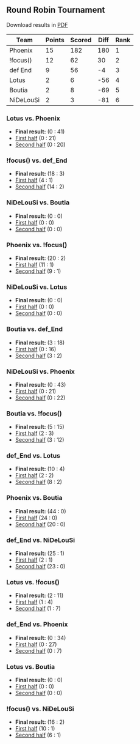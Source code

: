 ## Round Robin Tournament

Download results in [PDF](pdfs/soccersim_2023_standings.pdf)

| Team      | Points | Scored | Diff | Rank |
|-----------|--------|--------|------|------|
| Phoenix   | 15     | 182    | 180  | 1    |
| !focus()  | 12     | 62     | 30   | 2    |
| def End   | 9      | 56     | -4   | 3    |
| Lotus     | 2      | 6      | -56  | 4    |
| Boutia    | 2      | 8      | -69  | 5    |
| NiDeLouSi | 2      | 3      | -81  | 6    |

### Lotus vs. Phoenix
- **Final result:** (0 : 41)
- [First half](https://robocup-junior.github.io/rcj-2023-soccer-sim-outputs/sim23_1_g1_r1_1-1/sim23_1_g1_r1_1_-_1_-_Phoenix_vs_Lotus-20230727T204130-new.html) (0 : 21)
- [Second half](https://robocup-junior.github.io/rcj-2023-soccer-sim-outputs/sim23_1_g1_r1_1-2/sim23_1_g1_r1_1_-_2_-_Lotus_vs_Phoenix-20230727T214950-new.html) (0 : 20)


### !focus() vs. def_End
- **Final result:** (18 : 3)
- [First half](https://robocup-junior.github.io/rcj-2023-soccer-sim-outputs/sim23_1_g1_r1_2-1/sim23_1_g1_r1_2_-_1_-_def_End_vs_!focus()-20230727T225927-new.html) (4 : 1)
- [Second half](https://robocup-junior.github.io/rcj-2023-soccer-sim-outputs/sim23_1_g1_r1_2-2/sim23_1_g1_r1_2_-_2_-_!focus()_vs_def_End-20230728T000523-new.html) (14 : 2)


### NiDeLouSi vs. Boutia
- **Final result:** (0 : 0)
- [First half](https://robocup-junior.github.io/rcj-2023-soccer-sim-outputs/sim23_1_g1_r1_3-1/sim23_1_g1_r1_3_-_1_-_Boutia_vs_NiDeLouSi-20230728T005029-new.html) (0 : 0)
- [Second half](https://robocup-junior.github.io/rcj-2023-soccer-sim-outputs/sim23_1_g1_r1_3-2/sim23_1_g1_r1_3_-_2_-_NiDeLouSi_vs_Boutia-20230728T014851-new.html) (0 : 0)


### Phoenix vs. !focus()
- **Final result:** (20 : 2)
- [First half](https://robocup-junior.github.io/rcj-2023-soccer-sim-outputs/sim23_1_g1_r2_1-1/sim23_1_g1_r2_1_-_1_-_!focus()_vs_Phoenix-20230728T024552-new.html) (11 : 1)
- [Second half](https://robocup-junior.github.io/rcj-2023-soccer-sim-outputs/sim23_1_g1_r2_1-2/sim23_1_g1_r2_1_-_2_-_Phoenix_vs_!focus()-20230728T033138-new.html) (9 : 1)


### NiDeLouSi vs. Lotus
- **Final result:** (0 : 0)
- [First half](https://robocup-junior.github.io/rcj-2023-soccer-sim-outputs/sim23_1_g1_r2_2-1/sim23_1_g1_r2_2_-_1_-_Lotus_vs_NiDeLouSi-20230728T041348-new.html) (0 : 0)
- [Second half](https://robocup-junior.github.io/rcj-2023-soccer-sim-outputs/sim23_1_g1_r2_2-2/sim23_1_g1_r2_2_-_2_-_NiDeLouSi_vs_Lotus-20230728T050752-new.html) (0 : 0)


### Boutia vs. def_End
- **Final result:** (3 : 18)
- [First half](https://robocup-junior.github.io/rcj-2023-soccer-sim-outputs/sim23_1_g1_r2_3-1/sim23_1_g1_r2_3_-_1_-_def_End_vs_Boutia-20230728T060236-new.html) (0 : 16)
- [Second half](https://robocup-junior.github.io/rcj-2023-soccer-sim-outputs/sim23_1_g1_r2_3-2/sim23_1_g1_r2_3_-_2_-_Boutia_vs_def_End-20230728T070441-new.html) (3 : 2)


### NiDeLouSi vs. Phoenix
- **Final result:** (0 : 43)
- [First half](https://robocup-junior.github.io/rcj-2023-soccer-sim-outputs/sim23_1_g1_r3_1-1/sim23_1_g1_r3_1_-_1_-_Phoenix_vs_NiDeLouSi-20230728T080434-new.html) (0 : 21)
- [Second half](https://robocup-junior.github.io/rcj-2023-soccer-sim-outputs/sim23_1_g1_r3_1-2/sim23_1_g1_r3_1_-_2_-_NiDeLouSi_vs_Phoenix-20230728T084444-new.html) (0 : 22)


### Boutia vs. !focus()
- **Final result:** (5 : 15)
- [First half](https://robocup-junior.github.io/rcj-2023-soccer-sim-outputs/sim23_1_g1_r3_2-1/sim23_1_g1_r3_2_-_1_-_!focus()_vs_Boutia-20230728T092812-new.html) (2 : 3)
- [Second half](https://robocup-junior.github.io/rcj-2023-soccer-sim-outputs/sim23_1_g1_r3_2-2/sim23_1_g1_r3_2_-_2_-_Boutia_vs_!focus()-20230728T103015-new.html) (3 : 12)


### def_End vs. Lotus
- **Final result:** (10 : 4)
- [First half](https://robocup-junior.github.io/rcj-2023-soccer-sim-outputs/sim23_1_g1_r3_3-1/sim23_1_g1_r3_3_-_1_-_Lotus_vs_def_End-20230728T113228-new.html) (2 : 2)
- [Second half](https://robocup-junior.github.io/rcj-2023-soccer-sim-outputs/sim23_1_g1_r3_3-2/sim23_1_g1_r3_3_-_2_-_def_End_vs_Lotus-20230728T123841-new.html) (8 : 2)


### Phoenix vs. Boutia
- **Final result:** (44 : 0)
- [First half](https://robocup-junior.github.io/rcj-2023-soccer-sim-outputs/sim23_1_g1_r4_1-1/sim23_1_g1_r4_1_-_1_-_Boutia_vs_Phoenix-20230728T134644-new.html) (24 : 0)
- [Second half](https://robocup-junior.github.io/rcj-2023-soccer-sim-outputs/sim23_1_g1_r4_1-2/sim23_1_g1_r4_1_-_2_-_Phoenix_vs_Boutia-20230728T145302-new.html) (20 : 0)


### def_End vs. NiDeLouSi
- **Final result:** (25 : 1)
- [First half](https://robocup-junior.github.io/rcj-2023-soccer-sim-outputs/sim23_1_g1_r4_2-1/sim23_1_g1_r4_2_-_1_-_NiDeLouSi_vs_def_End-20230728T155818-new.html) (2 : 1)
- [Second half](https://robocup-junior.github.io/rcj-2023-soccer-sim-outputs/sim23_1_g1_r4_2-2/sim23_1_g1_r4_2_-_2_-_def_End_vs_NiDeLouSi-20230728T170005-new.html) (23 : 0)


### Lotus vs. !focus()
- **Final result:** (2 : 11)
- [First half](https://robocup-junior.github.io/rcj-2023-soccer-sim-outputs/sim23_1_g1_r4_3-1/sim23_1_g1_r4_3_-_1_-_!focus()_vs_Lotus-20230728T173923-new.html) (1 : 4)
- [Second half](https://robocup-junior.github.io/rcj-2023-soccer-sim-outputs/sim23_1_g1_r4_3-2/sim23_1_g1_r4_3_-_2_-_Lotus_vs_!focus()-20230728T184019-new.html) (1 : 7)


### def_End vs. Phoenix
- **Final result:** (0 : 34)
- [First half](https://robocup-junior.github.io/rcj-2023-soccer-sim-outputs/sim23_1_g1_r5_1-1/sim23_1_g1_r5_1_-_1_-_Phoenix_vs_def_End-20230728T194202-new.html) (0 : 27)
- [Second half](https://robocup-junior.github.io/rcj-2023-soccer-sim-outputs/sim23_1_g1_r5_1-2/sim23_1_g1_r5_1_-_2_-_def_End_vs_Phoenix-20230728T202706-new.html) (0 : 7)


### Lotus vs. Boutia
- **Final result:** (0 : 0)
- [First half](https://robocup-junior.github.io/rcj-2023-soccer-sim-outputs/sim23_1_g1_r5_2-1/sim23_1_g1_r5_2_-_1_-_Boutia_vs_Lotus-20230728T211416-new.html) (0 : 0)
- [Second half](https://robocup-junior.github.io/rcj-2023-soccer-sim-outputs/sim23_1_g1_r5_2-2/sim23_1_g1_r5_2_-_2_-_Lotus_vs_Boutia-20230728T221710-new.html) (0 : 0)


### !focus() vs. NiDeLouSi
- **Final result:** (16 : 2)
- [First half](https://robocup-junior.github.io/rcj-2023-soccer-sim-outputs/sim23_1_g1_r5_3-1/sim23_1_g1_r5_3_-_1_-_NiDeLouSi_vs_!focus()-20230728T232154-new.html) (10 : 1)
- [Second half](https://robocup-junior.github.io/rcj-2023-soccer-sim-outputs/sim23_1_g1_r5_3-2/sim23_1_g1_r5_3_-_2_-_!focus()_vs_NiDeLouSi-20230728T235841-new.html) (6 : 1)

